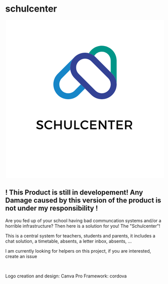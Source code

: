 # schulcenter
<p align="center">
<img class="center" src="/assets/logo.png"/> 

<h2>
  ! This Product is still in developement! Any Damage caused by this version of the product is not under my responsibility !
</h2>
</p>
<p>
  Are you fed up of your school having bad communcation systems and/or a horrible infrastructure? Then here is a solution for you! The "Schulcenter"!
</p>
<p>
  This is a central system for teachers, students and parents, it includes a chat solution, a timetable, absents, a letter inbox, absents, ...
 </p>
 <p>
  I am currently looking for helpers on this project, if you are interested, create an issue
 </p>
</br>
<p>
  Logo creation and design: Canva Pro
  Framework: cordova
</p>
